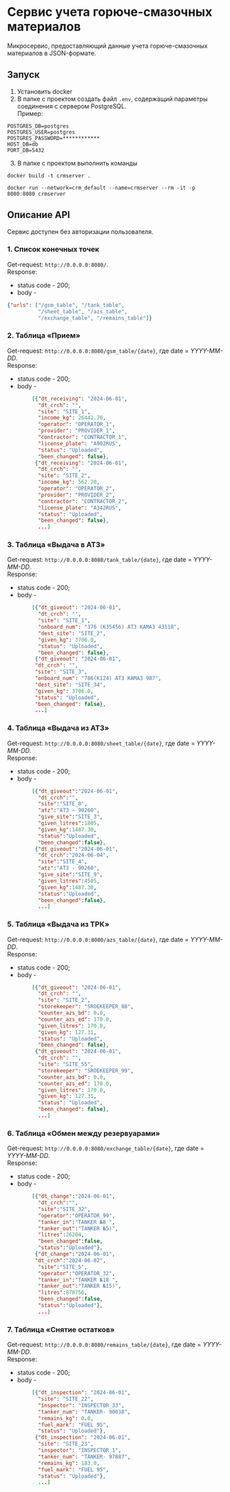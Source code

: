 # Сервис учета горюче-смазочных материалов
Микросервис, предоставляющий данные учета горюче-смазочных материалов в JSON-формате.
## Запуск
1. Установить docker 
2. В папке с проектом создать файл `.env`, содержащий параметры соединения с сервером PostgreSQL.<br>
Пример:
```text
POSTGRES_DB=postgres
POSTGRES_USER=postgres
POSTGRES_PASSWORD=************
HOST_DB=db
PORT_DB=5432
```
3. В папке с проектом выполнить команды
```commandline
docker build -t crmserver .
```
```commandline
docker run --network=crm_default --name=crmserver --rm -it -p 8080:8080 crmserver
```
## Описание API
Сервис доступен без авторизации пользователя.
### 1. Список конечных точек
Get-request: `http://0.0.0.0:8080/`.<br>
Response: 

- status code - 200; <br>
- body -
```json 
{"urls": ["/gsm_table", "/tank_table", 
          "/sheet_table", "/azs_table", 
          "/exchange_table", "/remains_table"]}
```
### 2. Таблица «Прием»
Get-request: `http://0.0.0.0:8080/gsm_table/{date}`, где date = _YYYY-MM-DD_.<br>
Response:<br> 
- status code - 200; <br>
- body - 
```json
        [{"dt_receiving": "2024-06-01", 
          "dt_crch": "", 
          "site": "SITE_1", 
          "income_kg": 26442.70, 
          "operator": "OPERATOR_1", 
          "provider": "PROVIDER_1", 
          "contractor": "CONTRACTOR_1", 
          "license_plate": "A902RUS", 
          "status": "Uploaded", 
          "been_changed": false}, 
         {"dt_receiving": "2024-06-01", 
          "dt_crch": "", 
          "site": "SITE_2", 
          "income_kg": 562.20, 
          "operator": "OPERATOR_2", 
          "provider": "PROVIDER_2", 
          "contractor": "CONTRACTOR_2", 
          "license_plate": "A342RUS", 
          "status": "Uploaded", 
          "been_changed": false},
          ...]
```
### 3. Таблица «Выдача в АТЗ»
Get-request: `http://0.0.0.0:8080/tank_table/{date}`, где date = _YYYY-MM-DD_.<br>
Response:<br> 
- status code - 200; <br>
- body - 
```json
        [{"dt_giveout": "2024-06-01", 
          "dt_crch": "", 
          "site": "SITE_1", 
          "onboard_num": "376 (К35456) АТЗ КАМАЗ 43118", 
          "dest_site": "SITE_2", 
          "given_kg": 3706.0, 
          "status": "Uploaded", 
          "been_changed": false}, 
         {"dt_giveout": "2024-06-01", 
         "dt_crch": "",
         "site": "SITE_3", 
         "onboard_num": "786(К124) АТЗ КАМАЗ 987", 
         "dest_site": "SITE_34", 
         "given_kg": 3706.0, 
         "status": "Uploaded", 
         "been_changed": false},
         ...]
```
### 4. Таблица «Выдача из АТЗ»
Get-request: `http://0.0.0.0:8080/sheet_table/{date}`, где date = _YYYY-MM-DD_.<br>
Response:<br> 
- status code - 200; <br>
- body - 
```json
        [{"dt_giveout":"2024-06-01",
          "dt_crch":"",
          "site":"SITE_0",
          "atz":"АТЗ — 90260",
          "give_site":"SITE_3",
          "given_litres":1805,
          "given_kg":1487.30,
          "status":"Uploaded",
          "been_changed":false}, 
         {"dt_giveout":"2024-06-01",
          "dt_crch":"2024-06-04",
          "site":"SITE_4",
          "atz":"АТЗ - 90260",
          "give_site":"SITE_9",
          "given_litres":4505,
          "given_kg":1487.30,
          "status":"Uploaded",
          "been_changed":false},
          ...]
```
### 5. Таблица «Выдача из ТРК»
Get-request: `http://0.0.0.0:8080/azs_table/{date}`, где date = _YYYY-MM-DD_.<br>
Response:<br> 
- status code - 200; <br>
- body - 
```json
        [{"dt_giveout": "2024-06-01", 
          "dt_crch": "", 
          "site": "SITE_2", 
          "storekeeper": "SROEKEEPER_88", 
          "counter_azs_bd": 0.0, 
          "counter_azs_ed": 170.0, 
          "given_litres": 170.0, 
          "given_kg": 127.31, 
          "status": "Uploaded", 
          "been_changed": false},
         {"dt_giveout": "2024-06-01", 
          "dt_crch": "", 
          "site": "SITE_55", 
          "storekeeper": "SROEKEEPER_99", 
          "counter_azs_bd": 0.0, 
          "counter_azs_ed": 170.0, 
          "given_litres": 170.0, 
          "given_kg": 127.31, 
          "status": "Uploaded", 
          "been_changed": false},
          ...]
```
### 6. Таблица «Обмен между резервуарами»
Get-request: `http://0.0.0.0:8080/exchange_table/{date}`, где date = _YYYY-MM-DD_.<br>
Response:<br> 
- status code - 200; <br>
- body - 
```json
        [{"dt_change":"2024-06-01",
          "dt_crch":"",
          "site":"SITE_32",
          "operator":"OPERATOR_99",
          "tanker_in":"TANKER №8 ",
          "tanker_out":"TANKER №5)",
          "litres":26204,
          "been_changed":false,
          "status":"Uploaded"}, 
         {"dt_change":"2024-06-01",
         "dt_crch":"2024-06-02",
          "site":"SITE_5",
          "operator":"OPERATOR_32",
          "tanker_in":"TANKER №18 ",
          "tanker_out":"TANKER №15)",
          "litres":878756,
          "been_changed":false,
          "status":"Uploaded"},
          ...]
```
### 7. Таблица «Снятие остатков»
Get-request: `http://0.0.0.0:8080/remains_table/{date}`, где date = _YYYY-MM-DD_.<br>
Response:<br> 
- status code - 200; <br>
- body - 
```json
        [{"dt_inspection": "2024-06-01", 
          "site": "SITE_22", 
          "inspector": "INSPECTOR_33", 
          "tanker_num": "TANKER- 90038", 
          "remains_kg": 0.0, 
          "fuel_mark": "FUEL 95", 
          "status": "Uploaded"},
         {"dt_inspection": "2024-06-01",
          "site": "SITE_23", 
          "inspector": "INSPECTOR_1",
          "tanker_num": "TANKER- 97887", 
          "remains_kg": 183.0, 
          "fuel_mark": "FUEL 95", 
          "status": "Uploaded"},
          ...]
 ```
